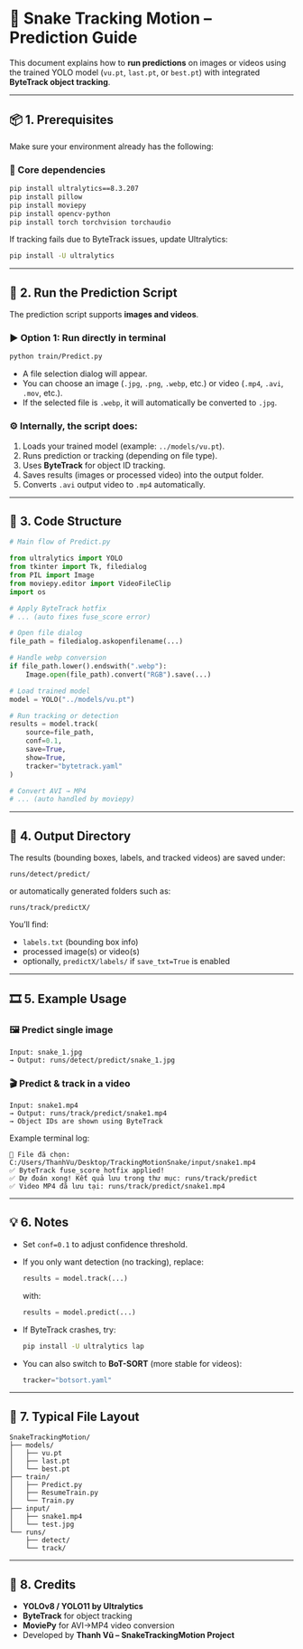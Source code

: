 # 🐍 Snake Tracking Motion – Prediction Guide

This document explains how to **run predictions** on images or videos using the trained YOLO model (`vu.pt`, `last.pt`, or `best.pt`) with integrated **ByteTrack object tracking**.

---

## 📦 1. Prerequisites

Make sure your environment already has the following:

### 🧠 Core dependencies
```bash
pip install ultralytics==8.3.207
pip install pillow
pip install moviepy
pip install opencv-python
pip install torch torchvision torchaudio
```

If tracking fails due to ByteTrack issues, update Ultralytics:
```bash
pip install -U ultralytics
```

---

## 🎯 2. Run the Prediction Script

The prediction script supports **images and videos**.

### ▶️ Option 1: Run directly in terminal
```bash
python train/Predict.py
```

- A file selection dialog will appear.
- You can choose an image (`.jpg`, `.png`, `.webp`, etc.) or video (`.mp4`, `.avi`, `.mov`, etc.).
- If the selected file is `.webp`, it will automatically be converted to `.jpg`.

### ⚙️ Internally, the script does:
1. Loads your trained model (example: `../models/vu.pt`).
2. Runs prediction or tracking (depending on file type).
3. Uses **ByteTrack** for object ID tracking.
4. Saves results (images or processed video) into the output folder.
5. Converts `.avi` output video to `.mp4` automatically.

---

## 🧩 3. Code Structure

```python
# Main flow of Predict.py

from ultralytics import YOLO
from tkinter import Tk, filedialog
from PIL import Image
from moviepy.editor import VideoFileClip
import os

# Apply ByteTrack hotfix
# ... (auto fixes fuse_score error)

# Open file dialog
file_path = filedialog.askopenfilename(...)

# Handle webp conversion
if file_path.lower().endswith(".webp"):
    Image.open(file_path).convert("RGB").save(...)

# Load trained model
model = YOLO("../models/vu.pt")

# Run tracking or detection
results = model.track(
    source=file_path,
    conf=0.1,
    save=True,
    show=True,
    tracker="bytetrack.yaml"
)

# Convert AVI → MP4
# ... (auto handled by moviepy)
```

---

## 📁 4. Output Directory

The results (bounding boxes, labels, and tracked videos) are saved under:
```
runs/detect/predict/
```
or automatically generated folders such as:
```
runs/track/predictX/
```

You’ll find:
- `labels.txt` (bounding box info)
- processed image(s) or video(s)
- optionally, `predictX/labels/` if `save_txt=True` is enabled

---

## 🎞️ 5. Example Usage

### 🖼️ Predict single image
```
Input: snake_1.jpg  
→ Output: runs/detect/predict/snake_1.jpg
```

### 🎬 Predict & track in a video
```
Input: snake1.mp4  
→ Output: runs/track/predict/snake1.mp4  
→ Object IDs are shown using ByteTrack
```

Example terminal log:
```
📸 File đã chọn: C:/Users/ThanhVu/Desktop/TrackingMotionSnake/input/snake1.mp4
✅ ByteTrack fuse_score hotfix applied!
✅ Dự đoán xong! Kết quả lưu trong thư mục: runs/track/predict
✅ Video MP4 đã lưu tại: runs/track/predict/snake1.mp4
```

---

## 💡 6. Notes

- Set `conf=0.1` to adjust confidence threshold.
- If you only want detection (no tracking), replace:
  ```python
  results = model.track(...)
  ```
  with:
  ```python
  results = model.predict(...)
  ```

- If ByteTrack crashes, try:
  ```bash
  pip install -U ultralytics lap
  ```
- You can also switch to **BoT-SORT** (more stable for videos):
  ```python
  tracker="botsort.yaml"
  ```

---

## 🧠 7. Typical File Layout

```
SnakeTrackingMotion/
├── models/
│   ├── vu.pt
│   ├── last.pt
│   └── best.pt
├── train/
│   ├── Predict.py
│   ├── ResumeTrain.py
│   └── Train.py
├── input/
│   ├── snake1.mp4
│   └── test.jpg
└── runs/
    ├── detect/
    └── track/
```

---

## 🧾 8. Credits

- **YOLOv8 / YOLO11 by Ultralytics**
- **ByteTrack** for object tracking
- **MoviePy** for AVI→MP4 video conversion  
- Developed by **Thanh Vũ – SnakeTrackingMotion Project**
